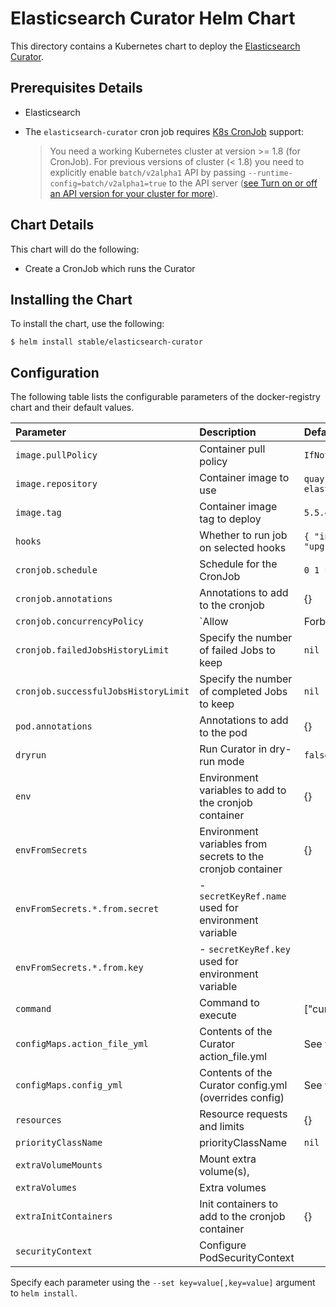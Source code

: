 # Elasticsearch Curator Helm Chart

This directory contains a Kubernetes chart to deploy the [Elasticsearch Curator](https://github.com/elastic/curator).

## Prerequisites Details

* Elasticsearch

* The `elasticsearch-curator` cron job requires [K8s CronJob](https://kubernetes.io/docs/concepts/workloads/controllers/cron-jobs/) support:
    > You need a working Kubernetes cluster at version >= 1.8 (for CronJob). For previous versions of cluster (< 1.8) you need to explicitly enable `batch/v2alpha1` API by passing `--runtime-config=batch/v2alpha1=true` to the API server ([see Turn on or off an API version for your cluster for more](https://kubernetes.io/docs/admin/cluster-management/#turn-on-or-off-an-api-version-for-your-cluster)).

## Chart Details

This chart will do the following:

* Create a CronJob which runs the Curator

## Installing the Chart

To install the chart, use the following:

```console
$ helm install stable/elasticsearch-curator
```

## Configuration

The following table lists the configurable parameters of the docker-registry chart and
their default values.

|          Parameter                   |                         Description                         |                   Default                    |
| :----------------------------------- | :---------------------------------------------------------- | :------------------------------------------- |
| `image.pullPolicy`                   | Container pull policy                                       | `IfNotPresent`                               |
| `image.repository`                   | Container image to use                                      | `quay.io/pires/docker-elasticsearch-curator` |
| `image.tag`                          | Container image tag to deploy                               | `5.5.4`                                      |
| `hooks`                              | Whether to run job on selected hooks                        | `{ "install": false, "upgrade": false }`     |
| `cronjob.schedule`                   | Schedule for the CronJob                                    | `0 1 * * *`                                  |
| `cronjob.annotations`                | Annotations to add to the cronjob                           | {}                                           |
| `cronjob.concurrencyPolicy`          | `Allow|Forbid|Replace` concurrent jobs                      | `nil`                                        |
| `cronjob.failedJobsHistoryLimit`     | Specify the number of failed Jobs to keep                   | `nil`                                        |
| `cronjob.successfulJobsHistoryLimit` | Specify the number of completed Jobs to keep                | `nil`                                        |
| `pod.annotations`                    | Annotations to add to the pod                               | {}                                           |
| `dryrun`                             | Run Curator in dry-run mode                                 | `false`                                      |
| `env`                                | Environment variables to add to the cronjob container       | {}                                           |
| `envFromSecrets`                     | Environment variables from secrets to the cronjob container | {}                                           |
| `envFromSecrets.*.from.secret`       | - `secretKeyRef.name` used for environment variable         |                                              |              
| `envFromSecrets.*.from.key`          | - `secretKeyRef.key` used for environment variable          |                                              |              
| `command`                            | Command to execute                                          | ["curator"]                                  |
| `configMaps.action_file_yml`         | Contents of the Curator action_file.yml                     | See values.yaml                              |
| `configMaps.config_yml`              | Contents of the Curator config.yml (overrides config)       | See values.yaml                              |
| `resources`                          | Resource requests and limits                                | {}                                           |
| `priorityClassName`                  | priorityClassName                                           | `nil`                                        |
| `extraVolumeMounts`                  | Mount extra volume(s),                                      |                                              |
| `extraVolumes`                       | Extra volumes                                               |                                              |
| `extraInitContainers`                | Init containers to add to the cronjob container             | {}                                           |
| `securityContext`                    | Configure PodSecurityContext                                |                                              |

Specify each parameter using the `--set key=value[,key=value]` argument to
`helm install`.
